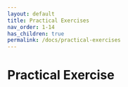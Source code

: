 ```yaml
---
layout: default
title: Practical Exercises
nav_order: 1-14
has_children: true
permalink: /docs/practical-exercises
---
```


# Practical Exercise


